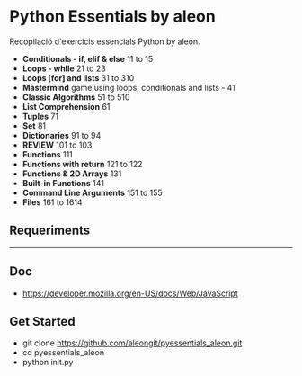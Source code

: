# Python Essentials by aleon

Recopilació d'exercicis essencials Python by aleon.

- **Conditionals - if, elif & else** 11 to 15
- **Loops - while** 21 to 23
- **Loops [for] and lists** 31 to 310
- **Mastermind** game using loops, conditionals and lists - 41
- **Classic Algorithms** 51 to 510
- **List Comprehension** 61
- **Tuples** 71
- **Set** 81
- **Dictionaries** 91 to 94
- **REVIEW** 101 to 103
- **Functions** 111
- **Functions with return** 121 to 122
- **Functions & 2D Arrays** 131
- **Built-in Functions** 141
- **Command Line Arguments** 151 to 155
- **Files** 161 to 1614

## Requeriments

***


## Doc
- https://developer.mozilla.org/en-US/docs/Web/JavaScript



## Get Started
- git clone https://github.com/aleongit/pyessentials_aleon.git
- cd pyessentials_aleon
- python init.py

